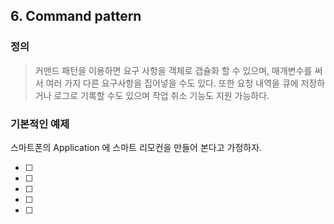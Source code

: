 ## 6. Command pattern

### 정의
> 커맨드 패턴을 이용하면 요구 사항을 객체로 갭슐화 할 수 있으며, 매개변수를 써서 여러 가지 다른 요구사항을 집어넣을 수도 있다.
> 또한 요청 내역을 큐에 저장하거나 로그로 기록할 수도 있으며 작업 취소 기능도 지원 가능하다.

### 기본적인 예제 
스마트폰의 Application 에 스마트 리모컨을 만들어 본다고 가정하자.

- [ ]

- [ ]

- [ ]

- [ ]

- [ ]


